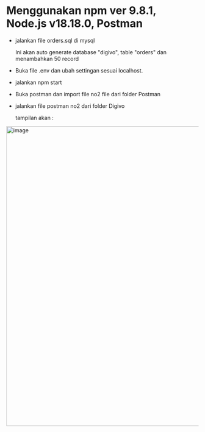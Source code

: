 # Menggunakan npm ver 9.8.1, Node.js v18.18.0, Postman

- jalankan file orders.sql di mysql
  
  Ini akan auto generate database "digivo", table "orders" dan menambahkan 50 record

- Buka file .env dan ubah settingan sesuai localhost. 

- jalankan npm start

- Buka postman dan import file no2 file dari folder Postman

- jalankan file postman no2 dari folder Digivo

  tampilan akan :

<img width="1104" height="787" alt="image" src="https://github.com/user-attachments/assets/4c5ccd5b-842e-48f9-a289-3cd6dd77a50d" />